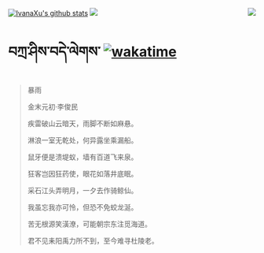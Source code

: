 [![IvanaXu's github stats](https://github-readme-stats.vercel.app/api?username=IvanaXu&show_icons=true&theme=vue-dark)](https://github.com/anuraghazra/github-readme-stats)
<img align="right" src="https://github-readme-stats.vercel.app/api/top-langs/?username=IvanaXu&langs_count=8&theme=graywhite" />
<img src="https://github-readme-stats.vercel.app/api/wakatime?username=IvanaXu&layout=compact&langs_count=8&theme=vue-dark&custom_title=Programming~Times/SinceJul.29.2021" />
# བཀྲ་ཤིས་བདེ་ལེགས་	[![wakatime](https://wakatime.com/badge/user/5043ee4a-e361-4607-9d47-d557f2005d05.svg)](https://wakatime.com/@5043ee4a-e361-4607-9d47-d557f2005d05)
> 暴雨
>
> 金末元初·李俊民
>
> 疾雷破山云暗天，雨脚不断如麻悬。
> 
> 淋浪一室无乾处，何异露坐乘漏船。
> 
> 鼠牙便是溃堤蚁，墙有百道飞来泉。
> 
> 狂客岂因狂药使，眼花如落井底眠。
> 
> 采石江头弄明月，一夕去作骑鲸仙。
> 
> 我虽忘我亦可怜，但恐不免蛟龙涎。
> 
> 苦无根源笑潢潦，可能朝宗东注觅海道。
> 
> 君不见耒阳禹力所不到，至今难寻杜陵老。